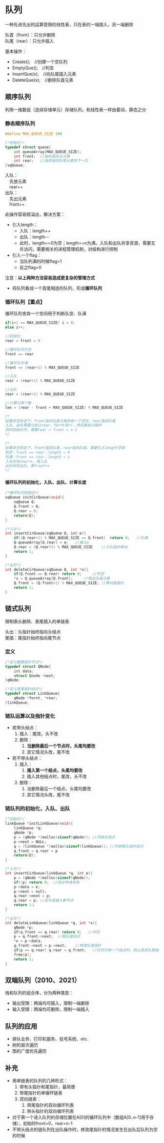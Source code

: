 # 队列

一种先进先出的运算受限的线性表，只在表的一端插入，另一端删除

队首（front）：只允许删除  
队尾（rear）：只允许插入

基本操作：

- Create();&emsp;//创建一个空队列
- EmptyQue();&emsp;//判空
- InsertQue(x);&emsp;//向队尾插入元素
- DeleteQue(x);&emsp;//删除队首元素

## 顺序队列

利用一维数组（连续存储单元）存储队列，和线性表一样由着动、静态之分

### 静态顺序队列

```c
#define MAX_QUEUE_SIZE 100

/*初始化*/
typedef struct queue{
    int queueArray[MAX_QUEUE_SIZE];
    int front;  //始终指向头元素
    int rear;   //始终指向队尾元素的下一位
}sqQueue;
```

入队：  
&emsp;先放元素  
&emsp;rear++  
出队：  
&emsp;先出元素  
&emsp;front++  

此操作容易假溢出，解决方案：

- 引入length：
  - 入队：length++
  - 出队：length--
  - 此时，length==0为空；length==n为满。入队和出队共享资源，需要互斥访问，需要相关的进程管理机制，对结构进行控制
- 引入一个flag：
  - 当队列满的时候flag=1
  - 反之flag=0

注意：**以上两种方法容易造成更复杂的管理方式**

- 将队列看成一个首尾相连的队列，形成**循环队列**

### 循环队列【重点】

循环队列舍弃一个空间用于判断队空、队满

```c
if(i+1 == MAX_QUEUE_SIZE) i = 0;
else i++;

//初始化
rear = front = 0

//循环队列为空
front == rear

//循环队列满
front == (rear+1) % MAX_QUEUE_SIZE

//入队
rear = (rear+1) % MAX_QUEUE_SIZE

//出队
rear = (rear+1) % MAX_QUEUE_SIZE

//计算元素个数
len = (rear - front + MAX_QUEUE_SIZE) % MAX_QUEUE_SIZE

/*
如果非空状态下，front指向队首元素的前一个空位，rear指向队尾
入队、出队需要分别让rear、fornt先++，然后再执行操作
同时初始化时，需要rear = front = n-1
*/

/*
如果非空状态下，front指向队首，rear指向队尾，需要引入length字段
判空：front == rear；length = 0
判满：front == rear；length = n
入队时先rear++，再入队
出队时先出队，再front++
*/
```

#### 循环队列的初始化，入队、出队、计算长度

```c
/*循环队列初始化*/
sqQueue initCirQueue(void){
    sqQueue Q;
    Q.front = Q;
    Q.rear = 0;
    return(Q);
}

/*入队*/
int insertCirQueue(sqQuene Q, int e){
    if((Q.rear+1) % MAX_QUEUE_SIZE == Q.front)  return 0;   //判满
    Q.queueArray[Q.rear] = e;   //插入e
    Q.rear = (Q.rear+1) % MAX_QUEUE_SIZE    //入队指针移动
    return 1;
}

/*出队*/
int deleteCirQueue(sqQueue Q, int *x){
    if(Q.front == Q.rear) return 0;     //判空
    *x = Q.queueArray[Q.front];     //取出队首元素
    Q.front = (Q.front+1) % MAX_QUEUE_SIZE; //移动首指针
    return 1;
}
```

## 链式队列

限制表头删除、表尾插入的单链表

头出：头指针始终指向头结点  
尾插：尾指针始终指向尾节点

### 定义

```c
/*定义数据指针节点*/
typedef struct QNode{
    int data;
    struct Qnode *next;
}qNode;

/*定义首尾指针结点*/
typedef struct LinkQueue{
    qNode *fornt, *rear;
}linkQueue;
```

### 链队运算以及指针变化

- 若带头结点：
  1. 插入：尾改，头不改
  2. 删除：
     1. **当删除最后一个节点时，头尾均要改**
     2. 其它情况头改，尾不改
- 若不带头结点：
  1. 插入：
     1. **插入第一个结点，头尾均要改**
     2. 插入其他结点时，尾改，头不改
  2. 删除：
     1. 当删除最后一个结点，头尾均要改
     2. 其它情况头改，尾不改

### 链队列的初始化，入队、出队

```c
/*初始化*/
linkQueue *initLinkQueue(void){
    linkQueue *q;
    qNode *p;
    p = (qNode *)malloc(sizeof(qNode)); //开辟头结点
    p->next = NULL;
    q = (linkQueue *)malloc(sizeof(linkQueue)); //开辟联队指针结点
    q.front = q.rear = p
    return(Q);
}

/*入队*/
int insertCirQueue(linkQueue *q, int e){
    p = (qNode *)malloc(sizeof(qNode));
    if(!p) return 0;  //结点申请失败
    p->data = e;
    p->next = null;
    q.rear->next = p;
    q.rear = p; //在队尾插入新节点
    return 1；
}

/*出队*/
int deleteLinkQueue(linkQueue *q, int *x){
    qNode *p;
    if(q.front == q.rear) return 0;   //判空
    p = q.front->next;  //取队首结点
    *x = p->data;
    q.front->next = p->next;    //修改队首指针
    if(p == q.rear) q.rear = q.front;   //队列只有一个结点时，防止丢失队尾指针
    free(p);
    return 1;
}
```

## 双端队列（2010、2021）

栈和队列的组合体，分为两种类型：

- 输出受限：两端均可插入，限制一端删除
- 输入受限：两端均可删除，限制一端插入

## 队列的应用

- 排队业务、打印机服务、挂号系统、etc.
- 树的层次遍历
- 图的广度优先遍历

## 补充

- 用单链表的队列的几种形式：
  1. 带有头指针和尾指针，最简便
  2. 带尾指针的单循环链表
  3. 双向链表：
     1. 带尾指针的双向循环列表
     2. 带头指针的双向循环列表
- 对于第一个进入队列的存储位置在A[0]的循环队列中（数组A[0..n-1]用于存储），初始时front=0，rear=n-1
- 不带头结点的链队列在出队操作时，修改尾指针的情况发生在出队后队列为空的时候
